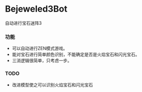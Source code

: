 # Bejeweled3Bot
自动进行宝石迷阵3

### 功能
* 可以自动进行ZEN模式游戏。
* 能对宝石进行简单颜色识别，不能确定是否是火焰宝石和闪光宝石。
* 三消逻辑很简单，只考虑一步。

### TODO
* 改进模型使之可以识别火焰宝石和闪光宝石